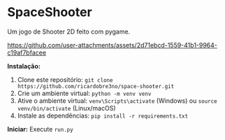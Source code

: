 # SpaceShooter

Um jogo de Shooter 2D feito com pygame.




https://github.com/user-attachments/assets/2d71ebcd-1559-41b1-9964-c19af7bfacee



**Instalação:**

1. Clone este repositório: `git clone https://github.com/ricardobre3no/space-shooter.git`
2. Crie um ambiente virtual: `python -m venv venv`
3. Ative o ambiente virtual: `venv\Scripts\activate` (Windows) ou `source venv/bin/activate` (Linux/macOS)
4. Instale as dependências: `pip install -r requirements.txt`

**Iniciar:** Execute `run.py`
